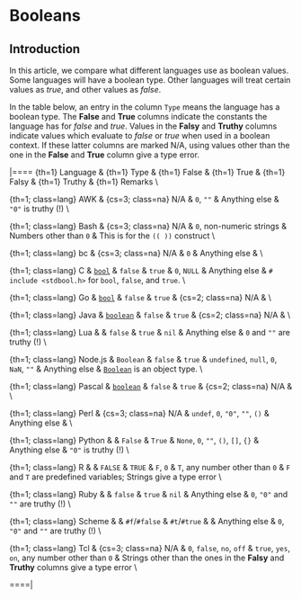 # Booleans

## Introduction

In this article, we compare what different languages use as boolean
values. Some languages will have a boolean type. Other languages
will treat certain values as *true*, and other values as *false*.

In the table below, an entry in the column `Type` means the language
has a boolean type. The **False** and **True** columns indicate the
constants the language has for *false* and *true*. Values in the
**Falsy** and **Truthy** columns indicate values which evaluate
to *false* or *true* when used in a boolean context. If these latter
columns are marked N/A, using values other than the one in the
**False** and **True** column give a type error.

|====
{th=1} Language &
{th=1} Type &
{th=1} False &
{th=1} True &
{th=1} Falsy &
{th=1} Truthy &
{th=1} Remarks \\

<!-- AWK -->
{th=1; class=lang} AWK &
{cs=3; class=na} N/A  &
`0`, `""` &
Anything else & `"0"` is truthy (!) \\

<!-- Bash -->
{th=1; class=lang} Bash &
{cs=3; class=na} N/A  &
`0`, non-numeric strings &
Numbers other than `0` & This is for the `(( ))` construct \\

<!-- bc -->
{th=1; class=lang} bc &
{cs=3; class=na} N/A  &
`0` &
Anything else & \\

<!-- C -->
{th=1; class=lang} C &
[`bool`][stdbool] &
`false` &
`true` &
`0`, `NULL` &
Anything else &
`# include <stdbool.h>` for `bool`, `false`, and `true`. \\

<!-- Go -->
{th=1; class=lang} Go &
[`bool`][golang] &
`false` &
`true` &
{cs=2; class=na} N/A & \\

<!-- Java -->
{th=1; class=lang} Java &
[`boolean`][java] &
`false` &
`true` &
{cs=2; class=na} N/A & \\

<!-- Lua -->
{th=1; class=lang} Lua &
&
`false` &
`true` &
`nil` &
Anything else & `0` and `""` are truthy (!) \\

<!-- Node.js -->
{th=1; class=lang} Node.js &
`Boolean` &
`false` &
`true` &
`undefined`, `null`, `0`, `NaN`, `""`  &
Anything else & [`Boolean`][nodejs] is an object type. \\

<!-- Pascal -->
{th=1; class=lang} Pascal &
[`boolean`][pascal] &
`false` &
`true` &
{cs=2; class=na} N/A & \\

<!-- Perl -->
{th=1; class=lang} Perl &
{cs=3; class=na} N/A  &
`undef`, `0`, `"0"`, `""`, `()` &
Anything else & \\

<!-- Python -->
{th=1; class=lang} Python &
&
`False` &
`True` &
`None`, `0`, `""`, `()`, `[]`, `{}` &
Anything else & `"0"` is truthy (!) \\

<!-- R -->
{th=1; class=lang} R &
&
`FALSE` &
`TRUE` &
`F`, `0` &
`T`, any number other than `0` & `F` and `T` are predefined variables;
Strings give a type error \\

<!-- Ruby -->
{th=1; class=lang} Ruby &
&
`false` &
`true` &
`nil` &
Anything else & `0`, `"0"` and `""` are truthy (!) \\

<!-- Scheme -->
{th=1; class=lang} Scheme &
&
`#f`/`#false` &
`#t`/`#true` &
 &
Anything else & `0`, `"0"` and `""` are truthy (!) \\

<!-- Tcl -->
{th=1; class=lang} Tcl &
{cs=3; class=na} N/A  &
`0`, `false`, `no`, `off` &
`true`, `yes`, `on`, any number other than `0` &
Strings other than the ones in the **Falsy** and **Truthy** columns
give a type error \\

====|

[stdbool]: https://pubs.opengroup.org/onlinepubs/007904975/basedefs/stdbool.h.html
[golang]: https://golang.org/ref/spec#Boolean_types
[nodejs]: https://developer.mozilla.org/en-US/docs/Web/JavaScript/Reference/Global_Objects/Boolean
[pascal]: https://wiki.freepascal.org/Boolean
[java]: https://www.w3schools.com/java/java_booleans.asp
